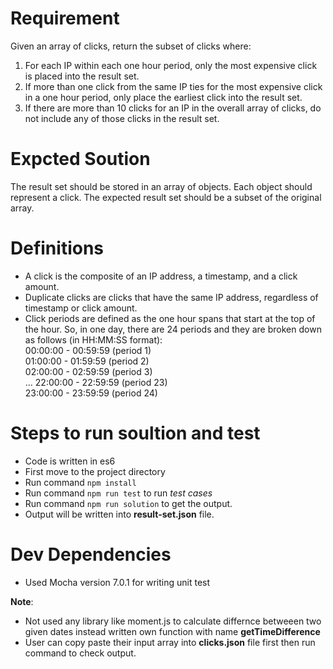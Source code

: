 # Requirement

Given an array of clicks, return the subset of clicks where:
1. For each IP within each one hour period, only the most expensive click is placed into the
result set.
2. If more than one click from the same IP ties for the most expensive click in a one hour
period, only place the earliest click into the result set.
3. If there are more than 10 clicks for an IP in the overall array of clicks, do not include any
of those clicks in the result set.

# Expcted Soution

The result set should be stored in an array of objects. Each object should represent a click. The expected result set should be a subset of the original array.

# Definitions

- A click is the composite of an IP address, a timestamp, and a click amount.
- Duplicate clicks are clicks that have the same IP address, regardless of timestamp or
click amount.
- Click periods are defined as the one hour spans that start at the top of the hour. So, in
one day, there are 24 periods and they are broken down as follows (in HH:MM:SS format): <br>
00:00:00 - 00:59:59 (period 1) <br> 
01:00:00 - 01:59:59 (period 2) <br>
02:00:00 - 02:59:59 (period 3) <br>
...
22:00:00 - 22:59:59 (period 23) <br> 
23:00:00 - 23:59:59 (period 24)

# Steps to run soultion and test

- Code is written in es6
- First move to the project directory 
- Run command `npm install`
- Run command `npm run test` to run *test cases*
- Run command `npm run solution` to get the output.
- Output will be written into **result-set.json** file.

# Dev Dependencies

- Used Mocha version 7.0.1 for writing unit test

**Note**: 

- Not used any library like moment.js to calculate differnce betweeen two given dates instead written own function with name **getTimeDifference**
- User can copy paste their input  array into **clicks.json** file first then run command to check output.
